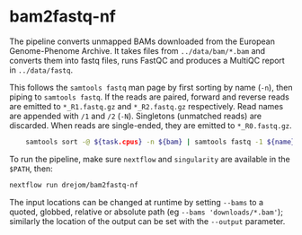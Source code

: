 # bam2fastq-nf

The pipeline converts unmapped BAMs downloaded from the European Genome-Phenome Archive. It takes files from `../data/bam/*.bam` and converts them into fastq files, runs FastQC and produces a MultiQC report in `../data/fastq`.

This follows the `samtools fastq` man page by first sorting by name (`-n`), then piping to `samtools fastq`. If the reads are paired, forward and reverse reads are emitted to `*_R1.fastq.gz` and `*_R2.fastq.gz` respectively. Read names are appended with `/1` and `/2` (`-N`). Singletons (unmatched reads) are discarded. When reads are single-ended, they are emitted to `*_R0.fastq.gz`. 

``` bash
    samtools sort -@ ${task.cpus} -n ${bam} | samtools fastq -1 ${name}_R1.fastq.gz -2 ${name}_R2.fastq.gz -0 ${name}_R0.fastq.gz -s /dev/null -N -F 0x900 -
```

To run the pipeline, make sure `nextflow` and `singularity` are available in the `$PATH`, then:

``` bash
nextflow run drejom/bam2fastq-nf
```

The input locations can be changed at runtime by setting  `--bams`  to a quoted, globbed, relative or absolute path (eg `--bams 'downloads/*.bam'`); similarly the location of the output can be set with the `--output` parameter.
